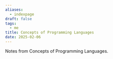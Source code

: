 ```yaml
---
aliases:
  - indexpage
draft: false
tags:
  - me
title: Concepts of Programming Languages
date: 2025-02-06
---
```


Notes from Concepts of Programming Languages.